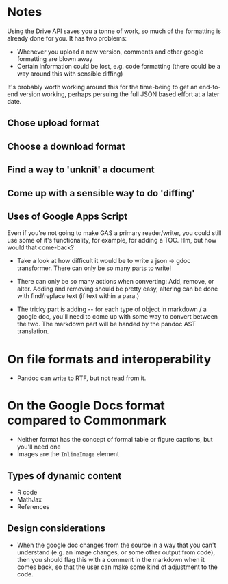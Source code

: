 # Notes

Using the Drive API saves you a tonne of work, so much of the formatting is already done for you. It has two problems:

- Whenever you upload a new version, comments and other google formatting are blown away
- Certain information could be lost, e.g. code formatting (there could be a way around this with sensible diffing)

It's probably worth working around this for the time-being to get an end-to-end version working, perhaps persuing the full JSON based effort at a later date.


## Chose upload format

## Choose a download format

## Find a way to 'unknit' a document

## Come up with a sensible way to do 'diffing'


## Uses of Google Apps Script

Even if you're not going to make GAS a primary reader/writer, you could still use some of it's functionality, for example, for adding a TOC. Hm, but how would that come-back?

- Take a look at how difficult it would be to write a json -> gdoc transformer. There can only be so many parts to write!

- There can only be so many actions when converting: Add, remove, or alter. Adding and removing should be pretty easy, altering can be done with find/replace text (if text within a para.)

- The tricky part is adding -- for each type of object in markdown / a google doc, you'll need to come up with some way to convert between the two. The markdown part will be handed by the pandoc AST translation.

# On file formats and interoperability

- Pandoc can write to RTF, but not read from it.



# On the Google Docs format compared to Commonmark

- Neither format has the concept of formal table or figure captions, but you'll need one
- Images are the `InlineImage`  element

## Types of dynamic content

- R code
- MathJax
- References


## Design considerations

- When the google doc changes from the source in a way that you can't understand (e.g. an image changes, or some other output from code), then you should flag this with a comment in the markdown when it comes back, so that the user can make some kind of adjustment to the code.

